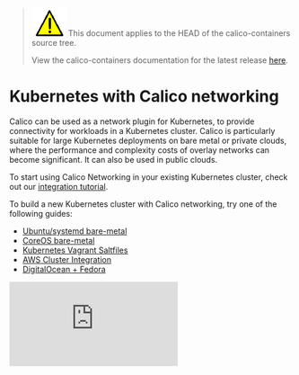 <!--- master only -->
> ![warning](../images/warning.png) This document applies to the HEAD of the calico-containers source tree.
>
> View the calico-containers documentation for the latest release [here](https://github.com/projectcalico/calico-containers/blob/v0.14.0/README.md).
<!--- else
> You are viewing the calico-containers documentation for release **release**.
<!--- end of master only -->

# Kubernetes with Calico networking
Calico can be used as a network plugin for Kubernetes, to provide connectivity for workloads in a Kubernetes cluster.  Calico is particularly suitable for large Kubernetes deployments on bare metal or private clouds, where the performance and complexity costs of overlay networks can become significant. It can also be used in public clouds.

To start using Calico Networking in your existing Kubernetes cluster, check out our [integration tutorial](KubernetesIntegration.md).

To build a new Kubernetes cluster with Calico networking, try one of the following guides:

- [Ubuntu/systemd bare-metal](https://github.com/kubernetes/kubernetes/blob/master/docs/getting-started-guides/ubuntu-calico.md)
- [CoreOS bare-metal](https://github.com/kubernetes/kubernetes/blob/master/docs/getting-started-guides/coreos/bare_metal_calico.md)
- [Kubernetes Vagrant Saltfiles](VagrantProvisioner.md)
- [AWS Cluster Integration](AWSIntegration.md)
- [DigitalOcean + Fedora](https://github.com/kubernetes/kubernetes/blob/master/docs/getting-started-guides/fedora/fedora-calico.md)

[![Analytics](https://ga-beacon.appspot.com/UA-52125893-3/calico-containers/docs/kubernetes/README.md?pixel)](https://github.com/igrigorik/ga-beacon)
